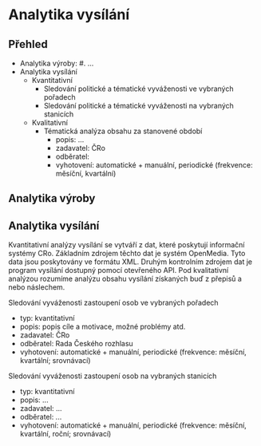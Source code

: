 # Analytika vysílání

## Přehled
- Analytika výroby:
    #. ...
- Analytika vysílání
    - Kvantitativní
        - Sledování politické a tématické vyváženosti ve vybraných pořadech
        - Sledování politické a tématické vyváženosti na vybraných stanicích
    - Kvalitativní
        - Tématická analýza obsahu za stanovené období
            * popis: ...
            * zadavatel: ČRo
            * odběratel:
            * vyhotovení: automatické + manuální, periodické (frekvence: měsíční, kvartální)

## Analytika výroby

## Analytika vysílání

Kvantitativní analýzy vysílání se vytváří z dat, které poskytují informační systémy CRo. Základním zdrojem těchto dat je systém OpenMedia. Tyto data jsou poskytovány ve formátu XML. Druhým kontrolním zdrojem dat je program vysílání dostupný pomocí otevřeného API. Pod kvalitativní analýzou rozumíme analýzu obsahu vysílání získaných buď z přepisů a nebo náslechem.

Sledování vyváženosti zastoupení osob ve vybraných pořadech
* typ: kvantitativní
* popis: popis cíle a motivace, možné problémy atd.
* zadavatel: ČRo
* odběratel: Rada Českého rozhlasu
* vyhotovení: automatické + manuální, periodické (frekvence: měsíční, kvartální; srovnávací)

Sledování vyváženosti zastoupení osob na vybraných stanicích
* typ: kvantitativní
* popis: ...
* zadavatel: ...
* odběratel: ...
* vyhotovení: automatické + manuální, periodické (frekvence: měsíční, kvartální, roční; srovnávací)
